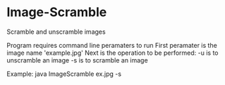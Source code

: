 # Image-Scramble
Scramble and unscramble images

Program requires command line peramaters to run
First peramater is the image name 'example.jpg'
Next is the operation to be performed: 
	-u is to unscramble an image
	-s is to scramble an image
	
Example:
  java ImageScramble ex.jpg -s
